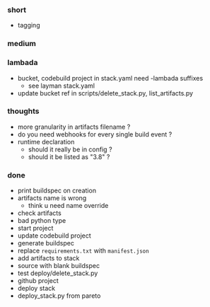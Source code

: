 ### short

- tagging

### medium

### lambada

- bucket, codebuild project in stack.yaml need -lambada suffixes
  - see layman stack.yaml
- update bucket ref in scripts/delete_stack.py, list_artifacts.py

### thoughts 

- more granularity in artifacts filename ?
- do you need webhooks for every single build event ?
- runtime declaration
  - should it really be in config ?
  - should it be listed as "3.8" ?

### done

- print buildspec on creation
- artifacts name is wrong
  - think u need name override
- check artifacts
- bad python type
- start project
- update codebuild project
- generate buildspec
- replace `requirements.txt` with `manifest.json`
- add artifacts to stack
- source with blank buildspec
- test deploy/delete_stack.py
- github project
- deploy stack
- deploy_stack.py from pareto
